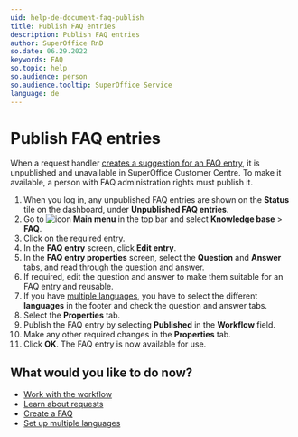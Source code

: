 ```yaml
---
uid: help-de-document-faq-publish
title: Publish FAQ entries
description: Publish FAQ entries
author: SuperOffice RnD
so.date: 06.29.2022
keywords: FAQ
so.topic: help
so.audience: person
so.audience.tooltip: SuperOffice Service
language: de
---
```


# Publish FAQ entries

When a request handler [creates a suggestion for an FAQ entry][1], it is unpublished and unavailable in SuperOffice Customer Centre. To make it available, a person with FAQ administration rights must publish it.

1. When you log in, any unpublished FAQ entries are shown on the **Status** tile on the dashboard, under **Unpublished FAQ entries**.
1. Go to ![icon][img1] **Main menu** in the top bar and select **Knowledge base** > **FAQ**.
1. Click on the required entry.
1. In the **FAQ entry** screen, click **Edit entry**.
1. In the **FAQ entry properties** screen, select the **Question** and **Answer** tabs, and read through the question and answer.
1. If required, edit the question and answer to make them suitable for an FAQ entry and reusable.
1. If you have [multiple languages][4], you have to select the different **languages** in the footer and check the question and answer tabs.
1. Select the **Properties** tab.
1. Publish the FAQ entry by selecting **Published** in the **Workflow** field.
1. Make any other required changes in the **Properties** tab.
1. Click **OK**. The FAQ entry is now available for use.

## What would you like to do now?

* [Work with the workflow][3]
* [Learn about requests][2]
* [Create a FAQ][1]
* [Set up multiple languages][4]

<!-- Referenced links -->
[1]: create.md
[2]: ../../request/learn/index.md
[3]: workflow.md
[4]: ../../admin/options/learn/custlang/index.md

<!-- Referenced images -->
[img1]: ../../../media/icons/main-menu.png

